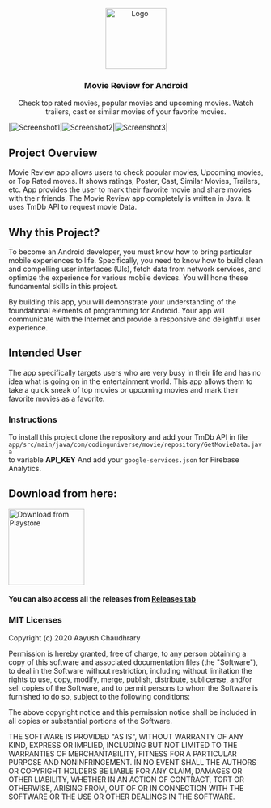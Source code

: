 <p align="center">
   <a href="#">
    <img src="https://github.com/aayush287/Movie-Review/blob/master/app/src/main/res/mipmap-xxxhdpi/ic_launcher.png" alt="Logo" width="120" height="120">
  </a>
   <h3 align="center">Movie Review for Android</h3>
    <p align="center">
    Check top rated movies, popular movies and upcoming movies. Watch trailers, cast or similar movies of your favorite movies.
   </p>
 </p>  

|![Screenshot1](https://github.com/aayush287/Movie-Review/blob/master/Screenshot/1-6%20inch%20-%20Nexus%206-screen__1.jpg?raw=true)|![Screenshot2](https://github.com/aayush287/Movie-Review/blob/master/Screenshot/2-6%20inch%20-%20Nexus%206-screen__2.jpg?raw=true)|![Screenshot3](https://github.com/aayush287/Movie-Review/blob/master/Screenshot/3-6%20inch%20-%20Nexus%206-screen__3.jpg?raw=true)|


##  Project Overview
Movie Review app allows users to check popular movies, Upcoming movies, or Top Rated moves. It shows ratings, Poster, Cast, Similar Movies,
Trailers, etc. App provides the user to mark their favorite movie and share movies with their friends.
The Movie Review app completely is written in Java. It uses TmDb API to request movie Data.


## Why this Project?
To become an Android developer, you must know how to bring particular mobile experiences to life.
Specifically, you need to know how to build clean and compelling user interfaces (UIs), fetch data from network services, and optimize the
experience for various mobile devices. You will hone these fundamental skills in this project.


By building this app, you will demonstrate your understanding of the foundational elements of programming for Android. Your app will
communicate with the Internet and provide a responsive and delightful user experience.

## Intended User
The app specifically targets users who are very busy in their life and has no idea what is going on in the entertainment world.
This app allows them to take a quick sneak of top movies or upcoming movies and mark their favorite movies as a favorite.

### Instructions
To install this project clone the repository and add your TmDb API in file `app/src/main/java/com/codinguniverse/movie/repository/GetMovieData.java` <br>
to variable __API_KEY__
And add your `google-services.json` for Firebase Analytics.

## Download from here:

<a href='https://play.google.com/store/apps/details?id=com.codinguniverse.moviewreview' target='_blank'>
    <img height='150' style='border:0px;height:150px;' src='https://play.google.com/intl/en_us/badges/static/images/badges/en_badge_web_generic.png' border='0' alt='Download from Playstore' />   </a>
  
<h4>You can also access all the releases from <a href="https://github.com/aayush287/Movie-Review/releases">Releases tab</a></h3>

### MIT Licenses
Copyright (c) 2020 Aayush Chaudhrary

Permission is hereby granted, free of charge, to any person obtaining a copy
of this software and associated documentation files (the "Software"), to deal
in the Software without restriction, including without limitation the rights
to use, copy, modify, merge, publish, distribute, sublicense, and/or sell
copies of the Software, and to permit persons to whom the Software is
furnished to do so, subject to the following conditions:

The above copyright notice and this permission notice shall be included in all
copies or substantial portions of the Software.

THE SOFTWARE IS PROVIDED "AS IS", WITHOUT WARRANTY OF ANY KIND, EXPRESS OR
IMPLIED, INCLUDING BUT NOT LIMITED TO THE WARRANTIES OF MERCHANTABILITY,
FITNESS FOR A PARTICULAR PURPOSE AND NONINFRINGEMENT. IN NO EVENT SHALL THE
AUTHORS OR COPYRIGHT HOLDERS BE LIABLE FOR ANY CLAIM, DAMAGES OR OTHER
LIABILITY, WHETHER IN AN ACTION OF CONTRACT, TORT OR OTHERWISE, ARISING FROM,
OUT OF OR IN CONNECTION WITH THE SOFTWARE OR THE USE OR OTHER DEALINGS IN THE
SOFTWARE.
